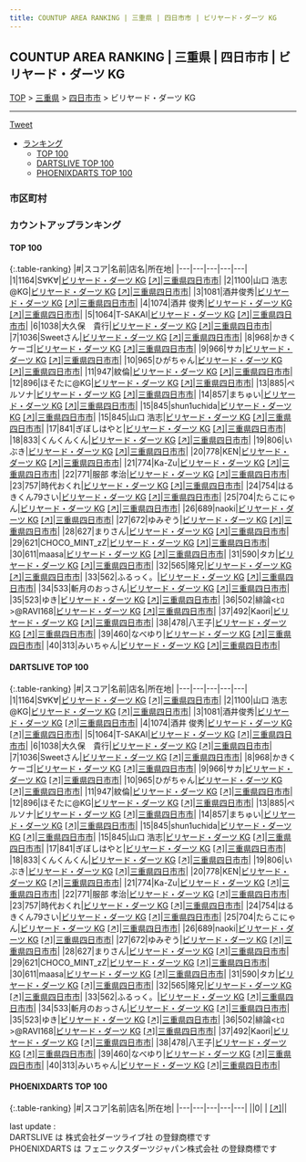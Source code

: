 ```yaml
---
title: COUNTUP AREA RANKING | 三重県 | 四日市市 | ビリヤード・ダーツ KG
---
```

## COUNTUP AREA RANKING | 三重県 | 四日市市 | ビリヤード・ダーツ KG

[TOP](/darts/rank/) > [三重県](/darts/rank/三重県/) > [四日市市](/darts/rank/三重県/四日市市/) > ビリヤード・ダーツ KG

___

<a href="https://twitter.com/share?ref_src=twsrc%5Etfw" data-text="COUNTUP AREA RANKING | 三重県四日市市ビリヤード・ダーツ KG" class="twitter-share-button" data-hashtags="DARTSLIVE,PHOENIXDARTS,darts,ダーツ" data-show-count="false">Tweet</a>

* [ランキング](#カウントアップランキング)
    * [TOP 100](#top-100)
    * [DARTSLIVE TOP 100](#dartslive-top-100)
    * [PHOENIXDARTS TOP 100](#phoenixdarts-top-100)

### 市区町村

<ul>

</ul>

### カウントアップランキング

#### TOP 100



{:.table-ranking}
|#|スコア|名前|店名|所在地|
|---|---|---|---|---|
|1|1164|<span class="rank-name-dl">S∀K∀</span>|<a href="/darts/rank/shops/67bcde65d1ae4261790ab824ce8730e5.html">ビリヤード・ダーツ KG</a> <a href="https://search.dartslive.com/jp/shop/67bcde65d1ae4261790ab824ce8730e5">[↗]</a>|<a href="/darts/rank/三重県/四日市市">三重県四日市市</a>|
|2|1100|<span class="rank-name-dl">山口 浩志@KG</span>|<a href="/darts/rank/shops/67bcde65d1ae4261790ab824ce8730e5.html">ビリヤード・ダーツ KG</a> <a href="https://search.dartslive.com/jp/shop/67bcde65d1ae4261790ab824ce8730e5">[↗]</a>|<a href="/darts/rank/三重県/四日市市">三重県四日市市</a>|
|3|1081|<span class="rank-name-dl">酒井俊秀</span>|<a href="/darts/rank/shops/67bcde65d1ae4261790ab824ce8730e5.html">ビリヤード・ダーツ KG</a> <a href="https://search.dartslive.com/jp/shop/67bcde65d1ae4261790ab824ce8730e5">[↗]</a>|<a href="/darts/rank/三重県/四日市市">三重県四日市市</a>|
|4|1074|<span class="rank-name-dl">酒井 俊秀</span>|<a href="/darts/rank/shops/67bcde65d1ae4261790ab824ce8730e5.html">ビリヤード・ダーツ KG</a> <a href="https://search.dartslive.com/jp/shop/67bcde65d1ae4261790ab824ce8730e5">[↗]</a>|<a href="/darts/rank/三重県/四日市市">三重県四日市市</a>|
|5|1064|<span class="rank-name-dl">T-SAKAI</span>|<a href="/darts/rank/shops/67bcde65d1ae4261790ab824ce8730e5.html">ビリヤード・ダーツ KG</a> <a href="https://search.dartslive.com/jp/shop/67bcde65d1ae4261790ab824ce8730e5">[↗]</a>|<a href="/darts/rank/三重県/四日市市">三重県四日市市</a>|
|6|1038|<span class="rank-name-dl">大久保　貴行</span>|<a href="/darts/rank/shops/67bcde65d1ae4261790ab824ce8730e5.html">ビリヤード・ダーツ KG</a> <a href="https://search.dartslive.com/jp/shop/67bcde65d1ae4261790ab824ce8730e5">[↗]</a>|<a href="/darts/rank/三重県/四日市市">三重県四日市市</a>|
|7|1036|<span class="rank-name-dl">Sweetさん</span>|<a href="/darts/rank/shops/67bcde65d1ae4261790ab824ce8730e5.html">ビリヤード・ダーツ KG</a> <a href="https://search.dartslive.com/jp/shop/67bcde65d1ae4261790ab824ce8730e5">[↗]</a>|<a href="/darts/rank/三重県/四日市市">三重県四日市市</a>|
|8|968|<span class="rank-name-dl">かきくケーゴ</span>|<a href="/darts/rank/shops/67bcde65d1ae4261790ab824ce8730e5.html">ビリヤード・ダーツ KG</a> <a href="https://search.dartslive.com/jp/shop/67bcde65d1ae4261790ab824ce8730e5">[↗]</a>|<a href="/darts/rank/三重県/四日市市">三重県四日市市</a>|
|9|966|<span class="rank-name-dl">サカ</span>|<a href="/darts/rank/shops/67bcde65d1ae4261790ab824ce8730e5.html">ビリヤード・ダーツ KG</a> <a href="https://search.dartslive.com/jp/shop/67bcde65d1ae4261790ab824ce8730e5">[↗]</a>|<a href="/darts/rank/三重県/四日市市">三重県四日市市</a>|
|10|965|<span class="rank-name-dl">ひがちゃん</span>|<a href="/darts/rank/shops/67bcde65d1ae4261790ab824ce8730e5.html">ビリヤード・ダーツ KG</a> <a href="https://search.dartslive.com/jp/shop/67bcde65d1ae4261790ab824ce8730e5">[↗]</a>|<a href="/darts/rank/三重県/四日市市">三重県四日市市</a>|
|11|947|<span class="rank-name-dl">紋倫</span>|<a href="/darts/rank/shops/67bcde65d1ae4261790ab824ce8730e5.html">ビリヤード・ダーツ KG</a> <a href="https://search.dartslive.com/jp/shop/67bcde65d1ae4261790ab824ce8730e5">[↗]</a>|<a href="/darts/rank/三重県/四日市市">三重県四日市市</a>|
|12|896|<span class="rank-name-dl">ほそたに@KG</span>|<a href="/darts/rank/shops/67bcde65d1ae4261790ab824ce8730e5.html">ビリヤード・ダーツ KG</a> <a href="https://search.dartslive.com/jp/shop/67bcde65d1ae4261790ab824ce8730e5">[↗]</a>|<a href="/darts/rank/三重県/四日市市">三重県四日市市</a>|
|13|885|<span class="rank-name-dl">ペルソナ</span>|<a href="/darts/rank/shops/67bcde65d1ae4261790ab824ce8730e5.html">ビリヤード・ダーツ KG</a> <a href="https://search.dartslive.com/jp/shop/67bcde65d1ae4261790ab824ce8730e5">[↗]</a>|<a href="/darts/rank/三重県/四日市市">三重県四日市市</a>|
|14|857|<span class="rank-name-dl">まちゅい</span>|<a href="/darts/rank/shops/67bcde65d1ae4261790ab824ce8730e5.html">ビリヤード・ダーツ KG</a> <a href="https://search.dartslive.com/jp/shop/67bcde65d1ae4261790ab824ce8730e5">[↗]</a>|<a href="/darts/rank/三重県/四日市市">三重県四日市市</a>|
|15|845|<span class="rank-name-dl">shun1uchida</span>|<a href="/darts/rank/shops/67bcde65d1ae4261790ab824ce8730e5.html">ビリヤード・ダーツ KG</a> <a href="https://search.dartslive.com/jp/shop/67bcde65d1ae4261790ab824ce8730e5">[↗]</a>|<a href="/darts/rank/三重県/四日市市">三重県四日市市</a>|
|15|845|<span class="rank-name-dl">山口 浩志</span>|<a href="/darts/rank/shops/67bcde65d1ae4261790ab824ce8730e5.html">ビリヤード・ダーツ KG</a> <a href="https://search.dartslive.com/jp/shop/67bcde65d1ae4261790ab824ce8730e5">[↗]</a>|<a href="/darts/rank/三重県/四日市市">三重県四日市市</a>|
|17|841|<span class="rank-name-dl">ぎぼしはやと</span>|<a href="/darts/rank/shops/67bcde65d1ae4261790ab824ce8730e5.html">ビリヤード・ダーツ KG</a> <a href="https://search.dartslive.com/jp/shop/67bcde65d1ae4261790ab824ce8730e5">[↗]</a>|<a href="/darts/rank/三重県/四日市市">三重県四日市市</a>|
|18|833|<span class="rank-name-dl">くんくんくん</span>|<a href="/darts/rank/shops/67bcde65d1ae4261790ab824ce8730e5.html">ビリヤード・ダーツ KG</a> <a href="https://search.dartslive.com/jp/shop/67bcde65d1ae4261790ab824ce8730e5">[↗]</a>|<a href="/darts/rank/三重県/四日市市">三重県四日市市</a>|
|19|806|<span class="rank-name-dl">いぶき</span>|<a href="/darts/rank/shops/67bcde65d1ae4261790ab824ce8730e5.html">ビリヤード・ダーツ KG</a> <a href="https://search.dartslive.com/jp/shop/67bcde65d1ae4261790ab824ce8730e5">[↗]</a>|<a href="/darts/rank/三重県/四日市市">三重県四日市市</a>|
|20|778|<span class="rank-name-dl">KEN</span>|<a href="/darts/rank/shops/67bcde65d1ae4261790ab824ce8730e5.html">ビリヤード・ダーツ KG</a> <a href="https://search.dartslive.com/jp/shop/67bcde65d1ae4261790ab824ce8730e5">[↗]</a>|<a href="/darts/rank/三重県/四日市市">三重県四日市市</a>|
|21|774|<span class="rank-name-dl">Ka-Zu</span>|<a href="/darts/rank/shops/67bcde65d1ae4261790ab824ce8730e5.html">ビリヤード・ダーツ KG</a> <a href="https://search.dartslive.com/jp/shop/67bcde65d1ae4261790ab824ce8730e5">[↗]</a>|<a href="/darts/rank/三重県/四日市市">三重県四日市市</a>|
|22|771|<span class="rank-name-dl">服部 孝治</span>|<a href="/darts/rank/shops/67bcde65d1ae4261790ab824ce8730e5.html">ビリヤード・ダーツ KG</a> <a href="https://search.dartslive.com/jp/shop/67bcde65d1ae4261790ab824ce8730e5">[↗]</a>|<a href="/darts/rank/三重県/四日市市">三重県四日市市</a>|
|23|757|<span class="rank-name-dl">時代おくれ</span>|<a href="/darts/rank/shops/67bcde65d1ae4261790ab824ce8730e5.html">ビリヤード・ダーツ KG</a> <a href="https://search.dartslive.com/jp/shop/67bcde65d1ae4261790ab824ce8730e5">[↗]</a>|<a href="/darts/rank/三重県/四日市市">三重県四日市市</a>|
|24|754|<span class="rank-name-dl">はるきくん79さい</span>|<a href="/darts/rank/shops/67bcde65d1ae4261790ab824ce8730e5.html">ビリヤード・ダーツ KG</a> <a href="https://search.dartslive.com/jp/shop/67bcde65d1ae4261790ab824ce8730e5">[↗]</a>|<a href="/darts/rank/三重県/四日市市">三重県四日市市</a>|
|25|704|<span class="rank-name-dl">たらこにゃん</span>|<a href="/darts/rank/shops/67bcde65d1ae4261790ab824ce8730e5.html">ビリヤード・ダーツ KG</a> <a href="https://search.dartslive.com/jp/shop/67bcde65d1ae4261790ab824ce8730e5">[↗]</a>|<a href="/darts/rank/三重県/四日市市">三重県四日市市</a>|
|26|689|<span class="rank-name-dl">naoki</span>|<a href="/darts/rank/shops/67bcde65d1ae4261790ab824ce8730e5.html">ビリヤード・ダーツ KG</a> <a href="https://search.dartslive.com/jp/shop/67bcde65d1ae4261790ab824ce8730e5">[↗]</a>|<a href="/darts/rank/三重県/四日市市">三重県四日市市</a>|
|27|672|<span class="rank-name-dl">ゆみぞう</span>|<a href="/darts/rank/shops/67bcde65d1ae4261790ab824ce8730e5.html">ビリヤード・ダーツ KG</a> <a href="https://search.dartslive.com/jp/shop/67bcde65d1ae4261790ab824ce8730e5">[↗]</a>|<a href="/darts/rank/三重県/四日市市">三重県四日市市</a>|
|28|627|<span class="rank-name-dl">まりさん</span>|<a href="/darts/rank/shops/67bcde65d1ae4261790ab824ce8730e5.html">ビリヤード・ダーツ KG</a> <a href="https://search.dartslive.com/jp/shop/67bcde65d1ae4261790ab824ce8730e5">[↗]</a>|<a href="/darts/rank/三重県/四日市市">三重県四日市市</a>|
|29|621|<span class="rank-name-dl">CHOCO_MINT_zZ</span>|<a href="/darts/rank/shops/67bcde65d1ae4261790ab824ce8730e5.html">ビリヤード・ダーツ KG</a> <a href="https://search.dartslive.com/jp/shop/67bcde65d1ae4261790ab824ce8730e5">[↗]</a>|<a href="/darts/rank/三重県/四日市市">三重県四日市市</a>|
|30|611|<span class="rank-name-dl">maasa</span>|<a href="/darts/rank/shops/67bcde65d1ae4261790ab824ce8730e5.html">ビリヤード・ダーツ KG</a> <a href="https://search.dartslive.com/jp/shop/67bcde65d1ae4261790ab824ce8730e5">[↗]</a>|<a href="/darts/rank/三重県/四日市市">三重県四日市市</a>|
|31|590|<span class="rank-name-dl">タカ</span>|<a href="/darts/rank/shops/67bcde65d1ae4261790ab824ce8730e5.html">ビリヤード・ダーツ KG</a> <a href="https://search.dartslive.com/jp/shop/67bcde65d1ae4261790ab824ce8730e5">[↗]</a>|<a href="/darts/rank/三重県/四日市市">三重県四日市市</a>|
|32|565|<span class="rank-name-dl">隆兄</span>|<a href="/darts/rank/shops/67bcde65d1ae4261790ab824ce8730e5.html">ビリヤード・ダーツ KG</a> <a href="https://search.dartslive.com/jp/shop/67bcde65d1ae4261790ab824ce8730e5">[↗]</a>|<a href="/darts/rank/三重県/四日市市">三重県四日市市</a>|
|33|562|<span class="rank-name-dl">ふるっく。</span>|<a href="/darts/rank/shops/67bcde65d1ae4261790ab824ce8730e5.html">ビリヤード・ダーツ KG</a> <a href="https://search.dartslive.com/jp/shop/67bcde65d1ae4261790ab824ce8730e5">[↗]</a>|<a href="/darts/rank/三重県/四日市市">三重県四日市市</a>|
|34|533|<span class="rank-name-dl">斬月のおっさん</span>|<a href="/darts/rank/shops/67bcde65d1ae4261790ab824ce8730e5.html">ビリヤード・ダーツ KG</a> <a href="https://search.dartslive.com/jp/shop/67bcde65d1ae4261790ab824ce8730e5">[↗]</a>|<a href="/darts/rank/三重県/四日市市">三重県四日市市</a>|
|35|523|<span class="rank-name-dl">ゆき</span>|<a href="/darts/rank/shops/67bcde65d1ae4261790ab824ce8730e5.html">ビリヤード・ダーツ KG</a> <a href="https://search.dartslive.com/jp/shop/67bcde65d1ae4261790ab824ce8730e5">[↗]</a>|<a href="/darts/rank/三重県/四日市市">三重県四日市市</a>|
|36|502|<span class="rank-name-dl">緋論&lt;ﾋﾛ&gt;@RAVI168</span>|<a href="/darts/rank/shops/67bcde65d1ae4261790ab824ce8730e5.html">ビリヤード・ダーツ KG</a> <a href="https://search.dartslive.com/jp/shop/67bcde65d1ae4261790ab824ce8730e5">[↗]</a>|<a href="/darts/rank/三重県/四日市市">三重県四日市市</a>|
|37|492|<span class="rank-name-dl">Kaori</span>|<a href="/darts/rank/shops/67bcde65d1ae4261790ab824ce8730e5.html">ビリヤード・ダーツ KG</a> <a href="https://search.dartslive.com/jp/shop/67bcde65d1ae4261790ab824ce8730e5">[↗]</a>|<a href="/darts/rank/三重県/四日市市">三重県四日市市</a>|
|38|478|<span class="rank-name-dl">八王子</span>|<a href="/darts/rank/shops/67bcde65d1ae4261790ab824ce8730e5.html">ビリヤード・ダーツ KG</a> <a href="https://search.dartslive.com/jp/shop/67bcde65d1ae4261790ab824ce8730e5">[↗]</a>|<a href="/darts/rank/三重県/四日市市">三重県四日市市</a>|
|39|460|<span class="rank-name-dl">なべゆり</span>|<a href="/darts/rank/shops/67bcde65d1ae4261790ab824ce8730e5.html">ビリヤード・ダーツ KG</a> <a href="https://search.dartslive.com/jp/shop/67bcde65d1ae4261790ab824ce8730e5">[↗]</a>|<a href="/darts/rank/三重県/四日市市">三重県四日市市</a>|
|40|313|<span class="rank-name-dl">みいちゃん</span>|<a href="/darts/rank/shops/67bcde65d1ae4261790ab824ce8730e5.html">ビリヤード・ダーツ KG</a> <a href="https://search.dartslive.com/jp/shop/67bcde65d1ae4261790ab824ce8730e5">[↗]</a>|<a href="/darts/rank/三重県/四日市市">三重県四日市市</a>|


#### DARTSLIVE TOP 100



{:.table-ranking}
|#|スコア|名前|店名|所在地|
|---|---|---|---|---|
|1|1164|<span class="rank-name-dl">S∀K∀</span>|<a href="/darts/rank/shops/67bcde65d1ae4261790ab824ce8730e5.html">ビリヤード・ダーツ KG</a> <a href="https://search.dartslive.com/jp/shop/67bcde65d1ae4261790ab824ce8730e5">[↗]</a>|<a href="/darts/rank/三重県/四日市市">三重県四日市市</a>|
|2|1100|<span class="rank-name-dl">山口 浩志@KG</span>|<a href="/darts/rank/shops/67bcde65d1ae4261790ab824ce8730e5.html">ビリヤード・ダーツ KG</a> <a href="https://search.dartslive.com/jp/shop/67bcde65d1ae4261790ab824ce8730e5">[↗]</a>|<a href="/darts/rank/三重県/四日市市">三重県四日市市</a>|
|3|1081|<span class="rank-name-dl">酒井俊秀</span>|<a href="/darts/rank/shops/67bcde65d1ae4261790ab824ce8730e5.html">ビリヤード・ダーツ KG</a> <a href="https://search.dartslive.com/jp/shop/67bcde65d1ae4261790ab824ce8730e5">[↗]</a>|<a href="/darts/rank/三重県/四日市市">三重県四日市市</a>|
|4|1074|<span class="rank-name-dl">酒井 俊秀</span>|<a href="/darts/rank/shops/67bcde65d1ae4261790ab824ce8730e5.html">ビリヤード・ダーツ KG</a> <a href="https://search.dartslive.com/jp/shop/67bcde65d1ae4261790ab824ce8730e5">[↗]</a>|<a href="/darts/rank/三重県/四日市市">三重県四日市市</a>|
|5|1064|<span class="rank-name-dl">T-SAKAI</span>|<a href="/darts/rank/shops/67bcde65d1ae4261790ab824ce8730e5.html">ビリヤード・ダーツ KG</a> <a href="https://search.dartslive.com/jp/shop/67bcde65d1ae4261790ab824ce8730e5">[↗]</a>|<a href="/darts/rank/三重県/四日市市">三重県四日市市</a>|
|6|1038|<span class="rank-name-dl">大久保　貴行</span>|<a href="/darts/rank/shops/67bcde65d1ae4261790ab824ce8730e5.html">ビリヤード・ダーツ KG</a> <a href="https://search.dartslive.com/jp/shop/67bcde65d1ae4261790ab824ce8730e5">[↗]</a>|<a href="/darts/rank/三重県/四日市市">三重県四日市市</a>|
|7|1036|<span class="rank-name-dl">Sweetさん</span>|<a href="/darts/rank/shops/67bcde65d1ae4261790ab824ce8730e5.html">ビリヤード・ダーツ KG</a> <a href="https://search.dartslive.com/jp/shop/67bcde65d1ae4261790ab824ce8730e5">[↗]</a>|<a href="/darts/rank/三重県/四日市市">三重県四日市市</a>|
|8|968|<span class="rank-name-dl">かきくケーゴ</span>|<a href="/darts/rank/shops/67bcde65d1ae4261790ab824ce8730e5.html">ビリヤード・ダーツ KG</a> <a href="https://search.dartslive.com/jp/shop/67bcde65d1ae4261790ab824ce8730e5">[↗]</a>|<a href="/darts/rank/三重県/四日市市">三重県四日市市</a>|
|9|966|<span class="rank-name-dl">サカ</span>|<a href="/darts/rank/shops/67bcde65d1ae4261790ab824ce8730e5.html">ビリヤード・ダーツ KG</a> <a href="https://search.dartslive.com/jp/shop/67bcde65d1ae4261790ab824ce8730e5">[↗]</a>|<a href="/darts/rank/三重県/四日市市">三重県四日市市</a>|
|10|965|<span class="rank-name-dl">ひがちゃん</span>|<a href="/darts/rank/shops/67bcde65d1ae4261790ab824ce8730e5.html">ビリヤード・ダーツ KG</a> <a href="https://search.dartslive.com/jp/shop/67bcde65d1ae4261790ab824ce8730e5">[↗]</a>|<a href="/darts/rank/三重県/四日市市">三重県四日市市</a>|
|11|947|<span class="rank-name-dl">紋倫</span>|<a href="/darts/rank/shops/67bcde65d1ae4261790ab824ce8730e5.html">ビリヤード・ダーツ KG</a> <a href="https://search.dartslive.com/jp/shop/67bcde65d1ae4261790ab824ce8730e5">[↗]</a>|<a href="/darts/rank/三重県/四日市市">三重県四日市市</a>|
|12|896|<span class="rank-name-dl">ほそたに@KG</span>|<a href="/darts/rank/shops/67bcde65d1ae4261790ab824ce8730e5.html">ビリヤード・ダーツ KG</a> <a href="https://search.dartslive.com/jp/shop/67bcde65d1ae4261790ab824ce8730e5">[↗]</a>|<a href="/darts/rank/三重県/四日市市">三重県四日市市</a>|
|13|885|<span class="rank-name-dl">ペルソナ</span>|<a href="/darts/rank/shops/67bcde65d1ae4261790ab824ce8730e5.html">ビリヤード・ダーツ KG</a> <a href="https://search.dartslive.com/jp/shop/67bcde65d1ae4261790ab824ce8730e5">[↗]</a>|<a href="/darts/rank/三重県/四日市市">三重県四日市市</a>|
|14|857|<span class="rank-name-dl">まちゅい</span>|<a href="/darts/rank/shops/67bcde65d1ae4261790ab824ce8730e5.html">ビリヤード・ダーツ KG</a> <a href="https://search.dartslive.com/jp/shop/67bcde65d1ae4261790ab824ce8730e5">[↗]</a>|<a href="/darts/rank/三重県/四日市市">三重県四日市市</a>|
|15|845|<span class="rank-name-dl">shun1uchida</span>|<a href="/darts/rank/shops/67bcde65d1ae4261790ab824ce8730e5.html">ビリヤード・ダーツ KG</a> <a href="https://search.dartslive.com/jp/shop/67bcde65d1ae4261790ab824ce8730e5">[↗]</a>|<a href="/darts/rank/三重県/四日市市">三重県四日市市</a>|
|15|845|<span class="rank-name-dl">山口 浩志</span>|<a href="/darts/rank/shops/67bcde65d1ae4261790ab824ce8730e5.html">ビリヤード・ダーツ KG</a> <a href="https://search.dartslive.com/jp/shop/67bcde65d1ae4261790ab824ce8730e5">[↗]</a>|<a href="/darts/rank/三重県/四日市市">三重県四日市市</a>|
|17|841|<span class="rank-name-dl">ぎぼしはやと</span>|<a href="/darts/rank/shops/67bcde65d1ae4261790ab824ce8730e5.html">ビリヤード・ダーツ KG</a> <a href="https://search.dartslive.com/jp/shop/67bcde65d1ae4261790ab824ce8730e5">[↗]</a>|<a href="/darts/rank/三重県/四日市市">三重県四日市市</a>|
|18|833|<span class="rank-name-dl">くんくんくん</span>|<a href="/darts/rank/shops/67bcde65d1ae4261790ab824ce8730e5.html">ビリヤード・ダーツ KG</a> <a href="https://search.dartslive.com/jp/shop/67bcde65d1ae4261790ab824ce8730e5">[↗]</a>|<a href="/darts/rank/三重県/四日市市">三重県四日市市</a>|
|19|806|<span class="rank-name-dl">いぶき</span>|<a href="/darts/rank/shops/67bcde65d1ae4261790ab824ce8730e5.html">ビリヤード・ダーツ KG</a> <a href="https://search.dartslive.com/jp/shop/67bcde65d1ae4261790ab824ce8730e5">[↗]</a>|<a href="/darts/rank/三重県/四日市市">三重県四日市市</a>|
|20|778|<span class="rank-name-dl">KEN</span>|<a href="/darts/rank/shops/67bcde65d1ae4261790ab824ce8730e5.html">ビリヤード・ダーツ KG</a> <a href="https://search.dartslive.com/jp/shop/67bcde65d1ae4261790ab824ce8730e5">[↗]</a>|<a href="/darts/rank/三重県/四日市市">三重県四日市市</a>|
|21|774|<span class="rank-name-dl">Ka-Zu</span>|<a href="/darts/rank/shops/67bcde65d1ae4261790ab824ce8730e5.html">ビリヤード・ダーツ KG</a> <a href="https://search.dartslive.com/jp/shop/67bcde65d1ae4261790ab824ce8730e5">[↗]</a>|<a href="/darts/rank/三重県/四日市市">三重県四日市市</a>|
|22|771|<span class="rank-name-dl">服部 孝治</span>|<a href="/darts/rank/shops/67bcde65d1ae4261790ab824ce8730e5.html">ビリヤード・ダーツ KG</a> <a href="https://search.dartslive.com/jp/shop/67bcde65d1ae4261790ab824ce8730e5">[↗]</a>|<a href="/darts/rank/三重県/四日市市">三重県四日市市</a>|
|23|757|<span class="rank-name-dl">時代おくれ</span>|<a href="/darts/rank/shops/67bcde65d1ae4261790ab824ce8730e5.html">ビリヤード・ダーツ KG</a> <a href="https://search.dartslive.com/jp/shop/67bcde65d1ae4261790ab824ce8730e5">[↗]</a>|<a href="/darts/rank/三重県/四日市市">三重県四日市市</a>|
|24|754|<span class="rank-name-dl">はるきくん79さい</span>|<a href="/darts/rank/shops/67bcde65d1ae4261790ab824ce8730e5.html">ビリヤード・ダーツ KG</a> <a href="https://search.dartslive.com/jp/shop/67bcde65d1ae4261790ab824ce8730e5">[↗]</a>|<a href="/darts/rank/三重県/四日市市">三重県四日市市</a>|
|25|704|<span class="rank-name-dl">たらこにゃん</span>|<a href="/darts/rank/shops/67bcde65d1ae4261790ab824ce8730e5.html">ビリヤード・ダーツ KG</a> <a href="https://search.dartslive.com/jp/shop/67bcde65d1ae4261790ab824ce8730e5">[↗]</a>|<a href="/darts/rank/三重県/四日市市">三重県四日市市</a>|
|26|689|<span class="rank-name-dl">naoki</span>|<a href="/darts/rank/shops/67bcde65d1ae4261790ab824ce8730e5.html">ビリヤード・ダーツ KG</a> <a href="https://search.dartslive.com/jp/shop/67bcde65d1ae4261790ab824ce8730e5">[↗]</a>|<a href="/darts/rank/三重県/四日市市">三重県四日市市</a>|
|27|672|<span class="rank-name-dl">ゆみぞう</span>|<a href="/darts/rank/shops/67bcde65d1ae4261790ab824ce8730e5.html">ビリヤード・ダーツ KG</a> <a href="https://search.dartslive.com/jp/shop/67bcde65d1ae4261790ab824ce8730e5">[↗]</a>|<a href="/darts/rank/三重県/四日市市">三重県四日市市</a>|
|28|627|<span class="rank-name-dl">まりさん</span>|<a href="/darts/rank/shops/67bcde65d1ae4261790ab824ce8730e5.html">ビリヤード・ダーツ KG</a> <a href="https://search.dartslive.com/jp/shop/67bcde65d1ae4261790ab824ce8730e5">[↗]</a>|<a href="/darts/rank/三重県/四日市市">三重県四日市市</a>|
|29|621|<span class="rank-name-dl">CHOCO_MINT_zZ</span>|<a href="/darts/rank/shops/67bcde65d1ae4261790ab824ce8730e5.html">ビリヤード・ダーツ KG</a> <a href="https://search.dartslive.com/jp/shop/67bcde65d1ae4261790ab824ce8730e5">[↗]</a>|<a href="/darts/rank/三重県/四日市市">三重県四日市市</a>|
|30|611|<span class="rank-name-dl">maasa</span>|<a href="/darts/rank/shops/67bcde65d1ae4261790ab824ce8730e5.html">ビリヤード・ダーツ KG</a> <a href="https://search.dartslive.com/jp/shop/67bcde65d1ae4261790ab824ce8730e5">[↗]</a>|<a href="/darts/rank/三重県/四日市市">三重県四日市市</a>|
|31|590|<span class="rank-name-dl">タカ</span>|<a href="/darts/rank/shops/67bcde65d1ae4261790ab824ce8730e5.html">ビリヤード・ダーツ KG</a> <a href="https://search.dartslive.com/jp/shop/67bcde65d1ae4261790ab824ce8730e5">[↗]</a>|<a href="/darts/rank/三重県/四日市市">三重県四日市市</a>|
|32|565|<span class="rank-name-dl">隆兄</span>|<a href="/darts/rank/shops/67bcde65d1ae4261790ab824ce8730e5.html">ビリヤード・ダーツ KG</a> <a href="https://search.dartslive.com/jp/shop/67bcde65d1ae4261790ab824ce8730e5">[↗]</a>|<a href="/darts/rank/三重県/四日市市">三重県四日市市</a>|
|33|562|<span class="rank-name-dl">ふるっく。</span>|<a href="/darts/rank/shops/67bcde65d1ae4261790ab824ce8730e5.html">ビリヤード・ダーツ KG</a> <a href="https://search.dartslive.com/jp/shop/67bcde65d1ae4261790ab824ce8730e5">[↗]</a>|<a href="/darts/rank/三重県/四日市市">三重県四日市市</a>|
|34|533|<span class="rank-name-dl">斬月のおっさん</span>|<a href="/darts/rank/shops/67bcde65d1ae4261790ab824ce8730e5.html">ビリヤード・ダーツ KG</a> <a href="https://search.dartslive.com/jp/shop/67bcde65d1ae4261790ab824ce8730e5">[↗]</a>|<a href="/darts/rank/三重県/四日市市">三重県四日市市</a>|
|35|523|<span class="rank-name-dl">ゆき</span>|<a href="/darts/rank/shops/67bcde65d1ae4261790ab824ce8730e5.html">ビリヤード・ダーツ KG</a> <a href="https://search.dartslive.com/jp/shop/67bcde65d1ae4261790ab824ce8730e5">[↗]</a>|<a href="/darts/rank/三重県/四日市市">三重県四日市市</a>|
|36|502|<span class="rank-name-dl">緋論&lt;ﾋﾛ&gt;@RAVI168</span>|<a href="/darts/rank/shops/67bcde65d1ae4261790ab824ce8730e5.html">ビリヤード・ダーツ KG</a> <a href="https://search.dartslive.com/jp/shop/67bcde65d1ae4261790ab824ce8730e5">[↗]</a>|<a href="/darts/rank/三重県/四日市市">三重県四日市市</a>|
|37|492|<span class="rank-name-dl">Kaori</span>|<a href="/darts/rank/shops/67bcde65d1ae4261790ab824ce8730e5.html">ビリヤード・ダーツ KG</a> <a href="https://search.dartslive.com/jp/shop/67bcde65d1ae4261790ab824ce8730e5">[↗]</a>|<a href="/darts/rank/三重県/四日市市">三重県四日市市</a>|
|38|478|<span class="rank-name-dl">八王子</span>|<a href="/darts/rank/shops/67bcde65d1ae4261790ab824ce8730e5.html">ビリヤード・ダーツ KG</a> <a href="https://search.dartslive.com/jp/shop/67bcde65d1ae4261790ab824ce8730e5">[↗]</a>|<a href="/darts/rank/三重県/四日市市">三重県四日市市</a>|
|39|460|<span class="rank-name-dl">なべゆり</span>|<a href="/darts/rank/shops/67bcde65d1ae4261790ab824ce8730e5.html">ビリヤード・ダーツ KG</a> <a href="https://search.dartslive.com/jp/shop/67bcde65d1ae4261790ab824ce8730e5">[↗]</a>|<a href="/darts/rank/三重県/四日市市">三重県四日市市</a>|
|40|313|<span class="rank-name-dl">みいちゃん</span>|<a href="/darts/rank/shops/67bcde65d1ae4261790ab824ce8730e5.html">ビリヤード・ダーツ KG</a> <a href="https://search.dartslive.com/jp/shop/67bcde65d1ae4261790ab824ce8730e5">[↗]</a>|<a href="/darts/rank/三重県/四日市市">三重県四日市市</a>|


#### PHOENIXDARTS TOP 100



{:.table-ranking}
|#|スコア|名前|店名|所在地|
|---|---|---|---|---|
||0|<span class="rank-name-dl"> </span>|<a href="/darts/rank/shops/.html"></a> <a href="">[↗]</a>|<a href="/darts/rank//"></a>|


<div class="footer border-top border-gray-light mt-5 pt-3 text-right text-gray">
    last update : <span style="font-weight: italic" id="foot_last_modified"></span><br />
    DARTSLIVE は 株式会社ダーツライブ社 の登録商標です<br />
    PHOENIXDARTS は フェニックスダーツジャパン株式会社 の登録商標です<br />
</div>

<script src="https://cdnjs.cloudflare.com/ajax/libs/jquery.tablesorter/2.31.3/js/jquery.tablesorter.min.js" integrity="sha512-qzgd5cYSZcosqpzpn7zF2ZId8f/8CHmFKZ8j7mU4OUXTNRd5g+ZHBPsgKEwoqxCtdQvExE5LprwwPAgoicguNg==" crossorigin="anonymous" referrerpolicy="no-referrer"></script>
<link rel="stylesheet" href="https://cdnjs.cloudflare.com/ajax/libs/jquery.tablesorter/2.31.3/css/theme.default.min.css" integrity="sha512-wghhOJkjQX0Lh3NSWvNKeZ0ZpNn+SPVXX1Qyc9OCaogADktxrBiBdKGDoqVUOyhStvMBmJQ8ZdMHiR3wuEq8+w==" crossorigin="anonymous" referrerpolicy="no-referrer" />
<script>
$(function() {
    $(".table-ranking").tablesorter({sortList:[[0, 0]]});
    $("#foot_last_modified").text(formatDate(new Date(document.lastModified), 'yyyy-MM-dd HH:mm:ss'));
});
</script>

<script async src="https://platform.twitter.com/widgets.js" charset="utf-8"></script>
